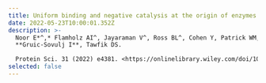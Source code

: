 ```yaml
---
title: Uniform binding and negative catalysis at the origin of enzymes
date: 2022-05-23T10:00:01.352Z
description: >-
  Noor E*^,* Flamholz AI^, Jayaraman V^, Ross BL^, Cohen Y, Patrick WM,
  **Gruic-Sovulj I**, Tawfik DS.

  Protein Sci. 31 (2022) e4381. <https://onlinelibrary.wiley.com/doi/10.1002/pro.4381>
selected: false
---
```


